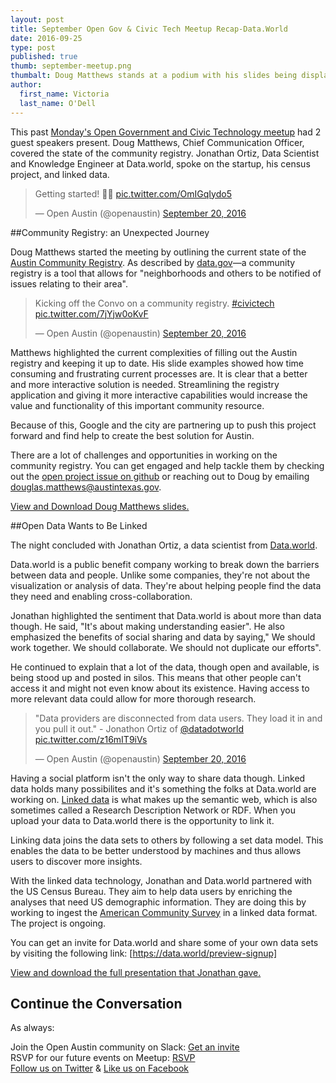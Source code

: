 ```yaml
---
layout: post
title: September Open Gov & Civic Tech Meetup Recap-Data.World
date: 2016-09-25
type: post
published: true
thumb: september-meetup.png
thumbalt: Doug Matthews stands at a podium with his slides being displayed behind him. 
author:
  first_name: Victoria
  last_name: O'Dell
---
```

  
This past [Monday's Open Government and Civic Technology meetup](https://www.meetup.com/Open-Austin/events/233380715/) had 2 guest speakers present. Doug Matthews, Chief Communication Officer, covered the state of the community registry. Jonathan Ortiz, Data Scientist and Knowledge Engineer at Data.world, spoke on the startup, his census project, and linked data. 

<blockquote class="twitter-tweet" data-lang="en"><p lang="en" dir="ltr">Getting started! 🙌🏼 <a href="https://t.co/OmIGqIydo5">pic.twitter.com/OmIGqIydo5</a></p>&mdash; Open Austin (@openaustin) <a href="https://twitter.com/openaustin/status/778021336891346945">September 20, 2016</a></blockquote>


##Community Registry: an Unexpected Journey

Doug Matthews started the meeting by outlining the current state of the [Austin Community Registry](assets/documents/community_registry_pitch.pdf). As described by [data.gov](http://www.austintexas.gov/page/community-registry-search)—a community registry is a tool that allows for "neighborhoods and others to be notified of issues relating to their area".

<blockquote class="twitter-tweet" data-lang="en"><p lang="en" dir="ltr">Kicking off the Convo on a community registry. <a href="https://twitter.com/hashtag/civictech?src=hash">#civictech</a> <a href="https://t.co/7jYjw0oKvF">pic.twitter.com/7jYjw0oKvF</a></p>&mdash; Open Austin (@openaustin) <a href="https://twitter.com/openaustin/status/778028797610176512">September 20, 2016</a></blockquote>


Matthews highlighted the current complexities of filling out the Austin registry and keeping it up to date. His slide examples showed how time consuming and frustrating current processes are. It is clear that a better and more interactive solution is needed. Streamlining the registry application and giving it more interactive capabilities would increase the value and functionality of this important community resource. 

Because of this, Google and the city are partnering up to push this project forward and find help to create the best solution for Austin. 

There are a lot of challenges and opportunities in working on the community registry. You can get engaged and help tackle them by checking out the [open project issue on github](https://github.com/open-austin/project-ideas/issues/78) or reaching out to Doug by emailing douglas.matthews@austintexas.gov.

[View and Download Doug Matthews slides.](assets/documents/community_registry_pitch.pdf)

##Open Data Wants to Be Linked

The night concluded with Jonathan Ortiz, a data scientist from [Data.world](https://data.world/). 

Data.world is a public benefit company working to break down the barriers between data and people. Unlike some companies, they're not about the visualization or analysis of data. They're about helping people find the data they need and enabling cross-collaboration. 

Jonathan highlighted the sentiment that Data.world is about more than data though. He said, "It's about making understanding easier".  He also emphasized the benefits of social sharing and data by saying," We should work together. We should collaborate. We should not duplicate our efforts". 

He continued to explain that a lot of the data, though open and available, is being stood up and posted in silos. This means that other people can't access it and might not even know about its existence. Having access to more relevant data could allow for more thorough research. 

<blockquote class="twitter-tweet" data-lang="en"><p lang="en" dir="ltr">&quot;Data providers are disconnected from data users. They load it in and you pull it out.&quot;  - Jonathon Ortiz of <a href="https://twitter.com/datadotworld">@datadotworld</a> <a href="https://t.co/z16mIT9iVs">pic.twitter.com/z16mIT9iVs</a></p>&mdash; Open Austin (@openaustin) <a href="https://twitter.com/openaustin/status/778046012560510976">September 20, 2016</a></blockquote>


Having a social platform isn't the only way to share data though. Linked data holds many possibilites and it's something the folks at Data.world are working on. [Linked data](http://linkeddata.org/) is what makes up the semantic web, which is also sometimes called a Research Description Network or RDF. When you upload your data to Data.world there is the opportunity to link it. 

Linking data joins the data sets to others by following a set data model. This enables the data to be better understood by machines and thus allows users to discover more insights. 

With the linked data technology, Jonathan and Data.world partnered with the US Census Bureau. They aim to help data users by enriching the analyses that need US demographic information. They are doing this by working to ingest the [American Community Survey](https://www.census.gov/programs-surveys/acs/) in a linked data format. The project is ongoing. 

You can get an invite for Data.world and share some of your own data sets by visiting the following link: [https://data.world/preview-signup]

[View and download the full presentation that Jonathan gave.](assets/documents/linked-data-presentation.pdf)

## Continue the Conversation

As always: 

Join the Open Austin community on Slack: [Get an invite](http://slack.open-austin.org/)
<br>
RSVP for our future events on Meetup: [RSVP](http://www.meetup.com/Open-Austin/)
<br>
[Follow us on Twitter](https://twitter.com/openaustin?lang=en)
& [Like us on Facebook](https://www.facebook.com/Open-Austin-412390968837071/)

<script async src="//platform.twitter.com/widgets.js" charset="utf-8"></script>

